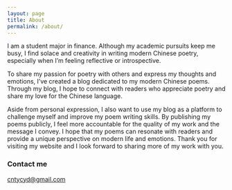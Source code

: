 ```yaml
---
layout: page
title: About
permalink: /about/
---
```

<p class="has-line-data" data-line-start="2" data-line-end="3">I am a student major in finance. Although my academic pursuits keep me busy, I find solace and creativity in writing modern Chinese poetry, especially when I’m feeling reflective or introspective.</p>
<p class="has-line-data" data-line-start="4" data-line-end="5">To share my passion for poetry with others and express my thoughts and emotions, I’ve created a blog dedicated to my modern Chinese poems. Through my blog, I hope to connect with readers who appreciate poetry and share my love for the Chinese language.</p>
<p class="has-line-data" data-line-start="6" data-line-end="7">Aside from personal expression, I also want to use my blog as a platform to challenge myself and improve my poem writing skills. By publishing my poems publicly, I feel more accountable for the quality of my work and the message I convey. I hope that my poems can resonate with readers and provide a unique perspective on modern life and emotions. Thank you for visiting my website and I look forward to sharing more of my work with you.</p>

### Contact me

[cntycyd@gmail.com](mailto:cntycyd@gmail.com)
